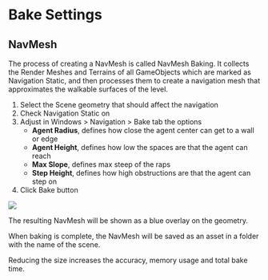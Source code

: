 # Bake Settings

## NavMesh

The process of creating a NavMesh is called NavMesh Baking. It collects the Render Meshes and Terrains of all GameObjects which are marked as Navigation Static, and then processes them to create a navigation mesh that approximates the walkable surfaces of the level.

1. Select the Scene geometry that should affect the navigation
2. Check Navigation Static on
3. Adjust in Windows > Navigation > Bake tab the options
    * **Agent Radius**, defines how close the agent center can get to a wall or edge
    * **Agent Height**, defines how low the spaces are that the agent can reach
    * **Max Slope**, defines max steep of the raps
    * **Step Height**, defines how high obstructions are that the agent can step on
4. Click Bake button

![](image72.png)

The resulting NavMesh will be shown as a blue overlay on the geometry.

When baking is complete, the NavMesh will be saved as an asset in a folder with the name of the scene.

Reducing the size increases the accuracy, memory usage and total bake time.